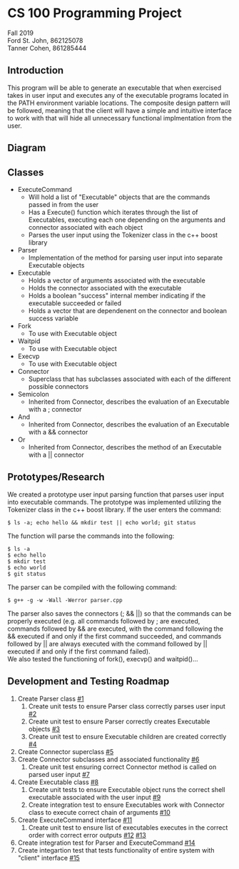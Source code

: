 # CS 100 Programming Project
Fall 2019  
Ford St. John, 862125078  
Tanner Cohen, 861285444

## Introduction
This program will be able to generate an executable that when exercised takes in user input and executes any of the executable programs located in the PATH environment variable locations.  The composite design pattern will be followed, meaning that the client will have a simple and intuitive interface to work with that will hide all unnecessary functional implmentation from the user.    

## Diagram

## Classes
* ExecuteCommand
  * Will hold a list of "Executable" objects that are the commands passed in from the user
  * Has a Execute() function which iterates through the list of Executables, executing each one depending on the arguments and connector associated with each object
  * Parses the user input using the Tokenizer class in the c++ boost library
* Parser
  * Implementation of the method for parsing user input into separate Executable objects
* Executable
  * Holds a vector<string> of arguments associated with the executable
  * Holds the connector associated with the executable
  * Holds a boolean "success" internal member indicating if the executable succeeded or failed
  * Holds a vector<children> that are dependenent on the connector and boolean success variable
* Fork
  * To use with Executable object
* Waitpid
  * To use with Executable object
* Execvp
  * To use with Executable object
* Connector
  * Superclass that has subclasses associated with each of the different possible connectors
* Semicolon
    * Inherited from Connector, describes the evaluation of an Executable with a ; connector
* And
    * Inherited from Connector, describes the evaluation of an Executable with a && connector
* Or
    * Inherited from Connector, describes the method of an Executable with a || connector

## Prototypes/Research
We created a prototype user input parsing function that parses user input into executable commands.  The prototype was implemented utilizing the Tokenizer class in the c++ boost library.  If the user enters the command:
```shell
$ ls -a; echo hello && mkdir test || echo world; git status
```
The function will parse the commands into the following:
```shell
$ ls -a
$ echo hello
$ mkdir test
$ echo world
$ git status
```
The parser can be compiled with the following command:
```shell
$ g++ -g -w -Wall -Werror parser.cpp
```
The parser also saves the connectors (; && ||) so that the commands can be properly executed (e.g. all commands followed by ; are executed, commands followed by && are executed, with the command following the && executed if and only if the first command succeeded, and commands followed by || are always executed with the command followed by || executed if and only if the first command failed).  
We also tested the functioning of fork(), execvp() and waitpid()...

## Development and Testing Roadmap
1. Create Parser class [#1](https://github.com/cs100/assignment-git_shorty_assn/issues/1)
   1. Create unit tests to ensure Parser class correctly parses user input [#2](https://github.com/cs100/assignment-git_shorty_assn/issues/2)
   1. Create unit test to ensure Parser correctly creates Executable objects [#3](https://github.com/cs100/assignment-git_shorty_assn/issues/3)
   1. Create unit test to ensure Executable children are created correctly [#4](https://github.com/cs100/assignment-git_shorty_assn/issues/4)
1. Create Connector superclass [#5](https://github.com/cs100/assignment-git_shorty_assn/issues/5)
1. Create Connector subclasses and associated functionality [#6](https://github.com/cs100/assignment-git_shorty_assn/issues/6)
   1. Create unit test ensuring correct Connector method is called on parsed user input [#7](https://github.com/cs100/assignment-git_shorty_assn/issues/7)
1. Create Executable class [#8](https://github.com/cs100/assignment-git_shorty_assn/issues/8)
   1. Create unit tests to ensure Executable object runs the correct shell executable associated with the user input [#9](https://github.com/cs100/assignment-git_shorty_assn/issues/9)
   1. Create integration test to ensure Executables work with Connector class to execute correct chain of arguments [#10](https://github.com/cs100/assignment-git_shorty_assn/issues/10)
1. Create ExecuteCommand interface [#11](https://github.com/cs100/assignment-git_shorty_assn/issues/11)
   1. Create unit test to ensure list of executables executes in the correct order with correct error outputs [#12](https://github.com/cs100/assignment-git_shorty_assn/issues/12) [#13](https://github.com/cs100/assignment-git_shorty_assn/issues/13)
1. Create integration test for Parser and ExecuteCommand [#14](https://github.com/cs100/assignment-git_shorty_assn/issues/14)
1. Create integartion test that tests functionality of entire system with "client" interface [#15](https://github.com/cs100/assignment-git_shorty_assn/issues/15)


